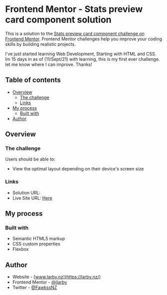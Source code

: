 # Frontend Mentor - Stats preview card component solution

This is a solution to the [Stats preview card component challenge on Frontend Mentor](https://www.frontendmentor.io/challenges/stats-preview-card-component-8JqbgoU62). Frontend Mentor challenges help you improve your coding skills by building realistic projects.

I've just started learning Web Development, Starting with HTML and CSS. Im 15 days in as of (11/Sept/21) with learning, this is my first ever challenge. let me know where I can improve. Thanks!

## Table of contents

- [Overview](#overview)
  - [The challenge](#the-challenge)
  - [Links](#links)
- [My process](#my-process)
  - [Built with](#built-with)
- [Author](#author)

## Overview

### The challenge

Users should be able to:

- View the optimal layout depending on their device's screen size

### Links

- Solution URL: []()
- Live Site URL: [Here](https://goofy-bell-ae0679.netlify.app/)

## My process

### Built with

- Semantic HTML5 markup
- CSS custom properties
- Flexbox

## Author

- Website - [www.larby.nz](https://larby.nz/)
- Frontend Mentor - [@jlarby](https://www.frontendmentor.io/profile/jlarby)
- Twitter - [@FawkssNZ](https://twitter.com/FawkssNZ)
